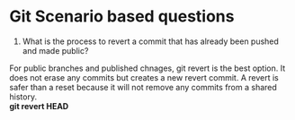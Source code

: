 # Git Scenario based questions

1. What is the process to revert a commit that has already been pushed and made public?

For public branches and published chnages, git revert is the best option. It does not erase any commits but creates a new revert commit. A revert is safer than a reset because it will not remove any commits from a shared history.\
**git revert HEAD**